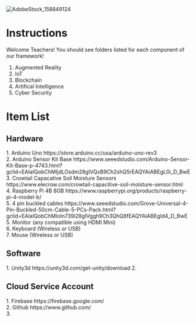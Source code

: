 ![AdobeStock_158849124](https://user-images.githubusercontent.com/21232416/130268168-544abdf8-31de-4ad8-a086-69ee3cb2c5c4.jpeg)


<h1> Instructions </h1>
Welcome Teachers! You should see folders listed for each component of our framework! 

1. Augmented Reality <br>
2. IoT <br>
3. Blockchain <br>
4. Artifical Intelligence <br>
5. Cyber Security <br>


<h1> Item List </h1>
<h2> Hardware </h2>
1. Arduino Uno https://store.arduino.cc/usa/arduino-uno-rev3<br>
2. Arduino Sensor Kit Base https://www.seeedstudio.com/Arduino-Sensor-Kit-Base-p-4743.html?gclid=EAIaIQobChMIjdLOsdm28gIVQxB9Ch2shQ5rEAQYAiABEgL0i_D_BwE<br>
3. Crowtail Capacative Soil Moisture Sensors https://www.elecrow.com/crowtail-capacitive-soil-moisture-sensor.html<br>
4. Raspberry Pi 4B 8GB https://www.raspberrypi.org/products/raspberry-pi-4-model-b/<br>
5. 4 pin buckled cables https://www.seeedstudio.com/Grove-Universal-4-Pin-Buckled-50cm-Cable-5-PCs-Pack.html?gclid=EAIaIQobChMIoIn739i28gIVggh9Ch3QhQ8fEAQYAiABEgId4_D_BwE<br>
5. Monitor (any compatible using HDMI Mini)<br>
6. Keyboard (Wireless or USB)<br>
7. Mouse (Wireless or USB)<br>


<h2> Software </h2>
1. Unity3d https://unity3d.com/get-unity/download
2. 

<h2> Cloud Service Account </h2>
1. Firebase https://firebase.google.com/ <br>
2. Github https://www.github.com/ <br>
3. 


